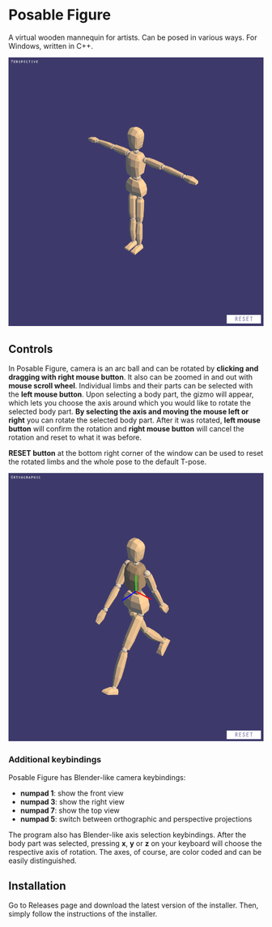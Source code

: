 # Posable Figure

A virtual wooden mannequin for artists. Can be posed in various ways. For Windows, written in C++.

![Main Window](data/screenshots/main_window.png)

## Controls
In Posable Figure, camera is an arc ball and can be rotated by __clicking and dragging with right mouse button__. It also can be zoomed in and out with __mouse scroll wheel__. Individual limbs and their parts can be selected with the __left mouse button__. Upon selecting a body part, the gizmo will appear, which lets you choose the axis around which you would like to rotate the selected body part. __By selecting the axis and moving the mouse left or right__ you can rotate the selected body part. After it was rotated, __left mouse button__ will confirm the rotation and __right mouse button__ will cancel the rotation and reset to what it was before.

__RESET button__ at the bottom right corner of the window can be used to reset the rotated limbs and the whole pose to the default T-pose.

![In Action](data/screenshots/in_action.png)

### Additional keybindings
Posable Figure has Blender-like camera keybindings:
* __numpad 1__: show the front view
* __numpad 3__: show the right view
* __numpad 7__: show the top view
* __numpad 5__: switch between orthographic and perspective projections

The program also has Blender-like axis selection keybindings. After the body part was selected, pressing __x__, __y__ or __z__ on your keyboard will choose the respective axis of rotation. The axes, of course, are color coded and can be easily distinguished.
 
## Installation
Go to Releases page and download the latest version of the installer. Then, simply follow the instructions of the installer.
